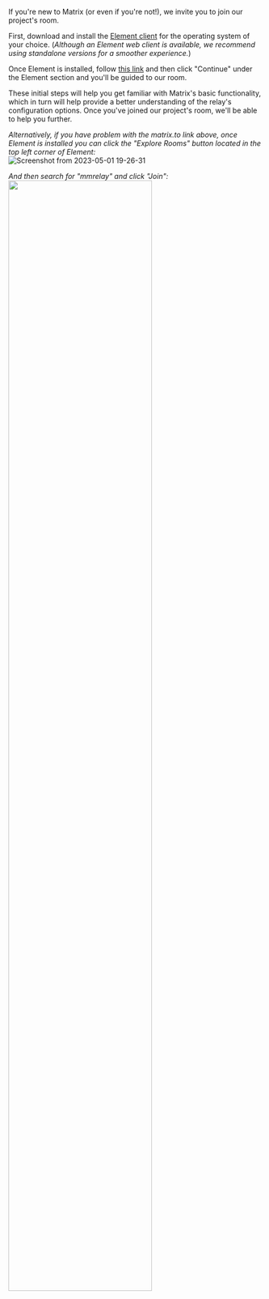 If you're new to Matrix (or even if you're not!), we invite you to join our project's room.

First, download and install the [Element client](https://element.io/download) for the operating system of your choice.
(_Although an Element web client is available, we recommend using standalone versions for a smoother experience._)

Once Element is installed, follow [this link](https://matrix.to/#/#mmrelay:matrix.org) and then click "Continue" under the Element section and you'll be guided to our room.

These initial steps will help you get familiar with Matrix's basic functionality, which in turn will help provide a better understanding of the relay's configuration options. Once you've joined our project's room, we'll be able to help you further.<p><p>

_Alternatively, if you have problem with the matrix.to link above, once Element is installed you can click the "Explore Rooms" button located in the top left corner of Element:_<br>
![Screenshot from 2023-05-01 19-26-31](https://user-images.githubusercontent.com/17190268/235589029-f99673cf-3ee6-4f10-bc43-f27431259171.png)


_And then search for "mmrelay" and click "Join":_<br>
<img src="https://user-images.githubusercontent.com/17190268/235589093-acc87ff1-32a0-42d4-a599-8776df3e600e.png" width=75% height=75%>